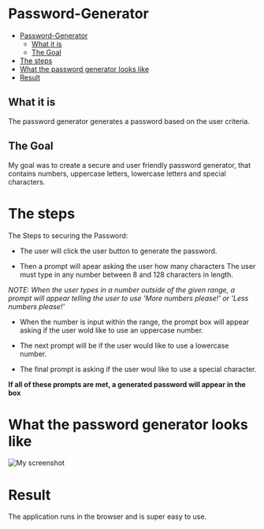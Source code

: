 # Password-Generator
<!-- TOC -->

- [Password-Generator](#password-generator)
    - [What it is](#what-it-is)
    - [The Goal](#the-goal)
- [The steps](#the-steps)
- [What the password generator looks like](#what-the-password-generator-looks-like)
- [Result](#result)

<!-- /TOC -->



## What it is
The password generator generates a password based on the user criteria.

## The Goal
My goal was to create a secure and user friendly password generator, that contains numbers, uppercase letters, lowercase letters and special characters.

# The steps
The Steps to securing the Password:

* The user will click the user button to generate the password.

* Then a prompt will apear asking the user how many characters
The user must type in any number between 8 and 128 characters in length. 

*NOTE: When the user types in a number outside of the given range, a prompt will appear telling the user to use 'More numbers please!' or 'Less numbers please!'* 

* When the number is input within the range, the prompt box will appear asking if the user wold like to use an uppercase number.

* The next prompt will be if the user would like to use a lowercase number.

* The final prompt is asking if the user woul like to use a special character.

**If all of these prompts are met, a generated password will appear in the box**

# What the password generator looks like
![My screenshot](Password-Generator/MyScreenShot_png.png)

# Result

The application runs in the browser and is super easy to use.

